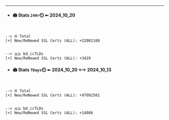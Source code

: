 

---
- #### 🖨️ **Stats** `24Hr`⏲️ ➼ 2024_10_20
```console


--> 🌐 Total
[+] New/ReNewed SSL Certs (ALL): +22081108


--> 🇧🇩 bd_ccTLDs
[+] New/ReNewed SSL Certs (ALL): +3429

```

- #### 🖨️ **Stats** `7Days`⏲️ ➼ 2024_10_20 <--> 2024_10_13
```console


--> 🌐 Total
[+] New/ReNewed SSL Certs (ALL): +97092501


--> 🇧🇩 bd_ccTLDs
[+] New/ReNewed SSL Certs (ALL): +14086

```


